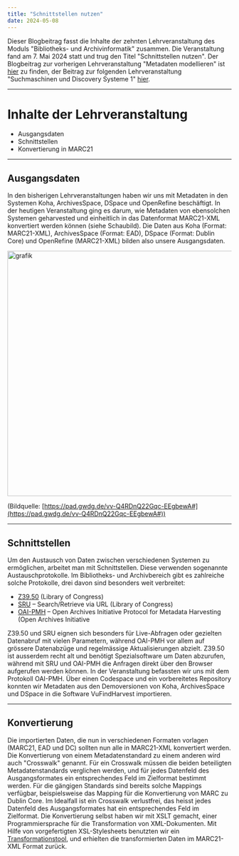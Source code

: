 ```yaml
---
title: "Schnittstellen nutzen"
date: 2024-05-08
---
```

Dieser Blogbeitrag fasst die Inhalte der zehnten Lehrveranstaltung des Moduls "Bibliotheks- und Archivinformatik" zusammen. Die Veranstaltung fand am 7. Mai 2024 statt und trug den Titel "Schnittstellen nutzen".
Der Blogbeitrag zur vorherigen Lehrveranstaltung "Metadaten modellieren" ist [hier](https://anna-staub.github.io/lerntagebuch_bain/2024/03/12/metadaten_schnittstellen_1_openrefine.html) zu finden, der Beitrag zur folgenden Lehrveranstaltung "Suchmaschinen und Discovery Systeme 1" [hier](https://anna-staub.github.io/lerntagebuch_bain/2024/05/21/suchmaschinen_discovery_systeme_1.html).

-----

# Inhalte der Lehrveranstaltung
-	Ausgangsdaten
-	Schnittstellen
-	Konvertierung in MARC21

-----

## Ausgangsdaten
In den bisherigen Lehrveranstaltungen haben wir uns mit Metadaten in den Systemen Koha, ArchivesSpace, DSpace und OpenRefine beschäftigt. In der heutigen Veranstaltung ging es darum, wie Metadaten von ebensolchen Systemen geharvested und einheitlich in das Datenformat MARC21-XML konvertiert werden können (siehe Schaubild). Die Daten aus Koha (Format: MARC21-XML), ArchivesSpace (Format: EAD), DSpace (Format: Dublin Core) und OpenRefine (MARC21-XML) bilden also unsere Ausgangsdaten.

<img width="550" alt="grafik" src="https://github.com/anna-staub/lerntagebuch_bain/assets/90337803/b12b2234-0c12-4de9-a5a9-2ad7e37c6f63">

(Bildquelle: [https://pad.gwdg.de/vv-Q4RDnQ22Gqc-EEgbewA#](https://pad.gwdg.de/vv-Q4RDnQ22Gqc-EEgbewA#))

-----

## Schnittstellen
Um den Austausch von Daten zwischen verschiedenen Systemen zu ermöglichen, arbeitet man mit Schnittstellen. Diese verwenden sogenannte Austauschprotokolle. Im Bibliotheks- und Archivbereich gibt es zahlreiche solche Protokolle, drei davon sind besonders weit verbreitet:

-	[Z39.50](https://www.loc.gov/z3950/agency/) (Library of Congress)
-	[SRU](https://www.loc.gov/standards/sru/) – Search/Retrieve via URL (Library of Congress)
-	[OAI-PMH](https://www.openarchives.org/pmh/) – Open Archives Initiative Protocol for Metadata Harvesting (Open Archives Initiative

Z39.50 und SRU eignen sich besonders für Live-Abfragen oder gezielten Datenabruf mit vielen Parametern, während OAI-PMH vor allem auf grössere Datenabzüge und regelmässige Aktualisierungen abzielt. Z39.50 ist ausserdem recht alt und benötigt Spezialsoftware um Daten abzurufen, während mit SRU und OAI-PMH die Anfragen direkt über den Browser aufgerufen werden können. 
In der Veranstaltung befassten wir uns mit dem Protokoll OAI-PMH. Über einen Codespace und ein vorbereitetes Repository konnten wir Metadaten aus den Demoversionen von Koha, ArchivesSpace und DSpace in die Software VuFindHarvest importieren. 

-----

## Konvertierung
Die importierten Daten, die nun in verschiedenen Formaten vorlagen (MARC21, EAD und DC) sollten nun alle in MARC21-XML konvertiert werden. Die Konvertierung von einem Metadatenstandard zu einem anderen wird auch "Crosswalk" genannt. Für ein Crosswalk müssen die beiden beteiligten Metadatenstandards verglichen werden, und für jedes Datenfeld des Ausgangsformates ein entsprechendes Feld im Zielformat bestimmt werden. Für die gängigen Standards sind bereits solche Mappings verfügbar, beispielsweise das Mapping für die Konvertierung von MARC zu Dublin Core. 
Im Idealfall ist ein Crosswalk verlustfrei, das heisst jedes Datenfeld des Ausgangsformates hat ein entsprechendes Feld im Zielformat. 
Die Konvertierung selbst haben wir mit XSLT gemacht, einer Programmiersprache für die Transformation von XML-Dokumenten. Mit Hilfe von vorgefertigten XSL-Stylesheets benutzten wir ein [Transformationstool](http://xsltransform.net/), und erhielten die transformierten Daten im MARC21-XML Format zurück.

